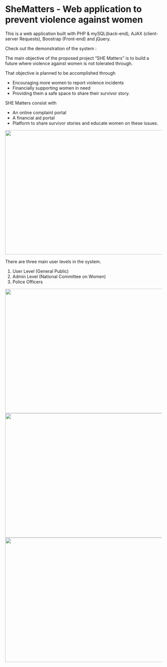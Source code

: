 # SheMatters - Web application to prevent violence against women

This is a web application built with PHP & mySQL(back-end), AJAX (client-server Requests), Boostrap (Front-end) and jQuery.

Check out the demonstration of the system :


The main objective of the proposed project “SHE Matters” is to build a future where violence against women is not tolerated through.

That objective is planned to be accomplished through
- Encouraging more women to report violence incidents
-  Financially supporting women in need 
-  Providing them a safe space to share their survivor story.

SHE Matters consist with
- An online complaint portal
- A financial aid portal 
- Platform to share survivor stories and educate women on these issues.

<p align="center">
  <img  width=700  height=400 src="https://user-images.githubusercontent.com/65526190/142777679-f1e43ca0-e2e5-4271-817b-074aae9c6a6d.jpg">
</p>


There are three main user levels in the system.
1. User Level (General Public)
2. Admin Level (National Committee on Women)
3. Police Officers

<p align="center">
  <img   width=700  height=400 src="https://user-images.githubusercontent.com/65526190/142777712-aa59bdb5-ace0-4b7d-8845-e0b47f50094b.jpg">
    <img  width=700  height=400 src="https://user-images.githubusercontent.com/65526190/142777767-54704c3a-3c5f-46cb-983b-ed056368ff93.jpg">
    <img  width=700  height=400 src="https://user-images.githubusercontent.com/65526190/142777783-182469d6-2b90-4a6b-a9c5-abb731b6dc03.jpg">

</p>
